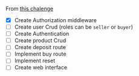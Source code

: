  From [this chalenge](https://mvpmatch.notion.site/Full-stack-ac8a8b07bee84937968377c840b6fa29)
 
  - [x] Create Authorization middleware
  - [ ] Create user Crud (roles can be `seller` or `buyer`)
  - [ ] Create Authentication
  - [ ] Create product Crud
  - [ ] Create deposit route
  - [ ] Implement buy route
  - [ ] Implement reset
  - [ ] Create web interface
